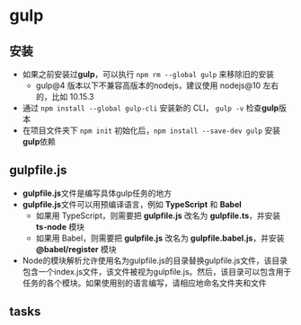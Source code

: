 # gulp

## 安装

- 如果之前安装过**gulp**，可以执行 `npm rm --global gulp` 来移除旧的安装
  - gulp@4 版本以下不兼容高版本的nodejs，建议使用 nodejs@10 左右的，比如 10.15.3
- 通过 `npm install --global gulp-cli` 安装新的 CLI， `gulp -v` 检查**gulp**版本
- 在项目文件夹下 `npm init` 初始化后，`npm install --save-dev gulp` 安装**gulp**依赖

## gulpfile.js

- **gulpfile.js**文件是编写具体gulp任务的地方
- **gulpfile.js**文件可以用预编译语言，例如 **TypeScript** 和 **Babel**
  - 如果用 TypeScript，则需要把 **gulpfile.js** 改名为 **gulpfile.ts**，并安装 **ts-node** 模块
  - 如果用 Babel，则需要把 **gulpfile.js** 改名为 **gulpfile.babel.js**，并安装 **@babel/register** 模块
- Node的模块解析允许使用名为gulpfile.js的目录替换gulpfile.js文件，该目录包含一个index.js文件，该文件被视为gulpfile.js。然后，该目录可以包含用于任务的各个模块。如果使用别的语言编写，请相应地命名文件夹和文件

<!-- TODO 待续 -->
## tasks
